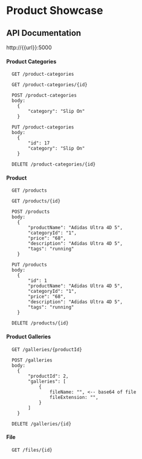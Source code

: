 
# Product Showcase

## API Documentation


http://{{url}}:5000

#### Product Categories

```http
  GET /product-categories
```
```http
  GET /product-categories/{id}
```
```http
  POST /product-categories
  body: 
    {
	    "category": "Slip On"
	}
```
```http
  PUT /product-categories
  body: 
    {
	    "id": 17
	    "category": "Slip On"
	}
```
```http
  DELETE /product-categories/{id}
```

#### Product

```http
  GET /products
```
```http
  GET /products/{id}
```
```http
  POST /products
  body: 
    {
    	"productName": "Adidas Ultra 4D 5",
	    "categoryId": "1",
	    "price": "68",
    	"description": "Adidas Ultra 4D 5",
    	"tags": "running"
	}
```
```http
  PUT /products
  body: 
    {
        "id": 1
    	"productName": "Adidas Ultra 4D 5",
	    "categoryId": "1",
	    "price": "68",
    	"description": "Adidas Ultra 4D 5",
    	"tags": "running"
	}
```
```http
  DELETE /products/{id}
```

#### Product Galleries

```http
  GET /galleries/{productId}
```
```http
  POST /galleries
  body: 
    {
		"productId": 2,
		"galleries": [
			{
				fileName: "", <-- base64 of file
				fileExtension: "",
			}
		]
	}
```
```http
  DELETE /galleries/{id}
```

#### File

```http
  GET /files/{id}
```




